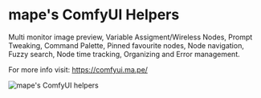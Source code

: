 # mape's ComfyUI Helpers

Multi monitor image preview, Variable Assigment/Wireless Nodes, Prompt Tweaking, Command Palette, Pinned favourite nodes, Node navigation, Fuzzy search, Node time tracking, Organizing and Error management.

For more info visit: https://comfyui.ma.pe/

![mape's ComfyUI helpers](https://comfyui.ma.pe/github.jpg)
